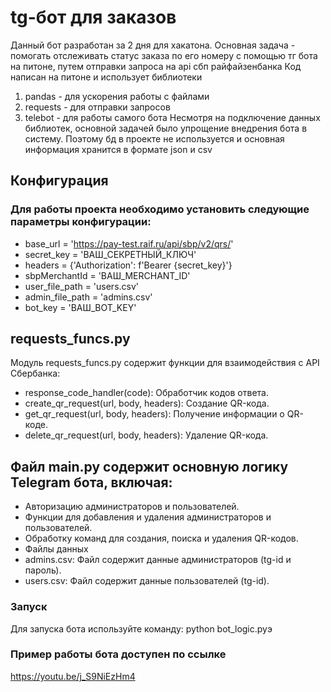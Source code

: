 # tg-бот для заказов
Данный бот разработан за 2 дня для хакатона.
Основная задача - помогать отслеживать статус заказа по его номеру с помощью тг бота на питоне, путем отправки запроса на api сбп райфайзенбанка
Код написан на питоне и использует библиотеки
1) pandas - для ускорения работы с файлами
2) requests - для отправки запросов
3) telebot - для работы самого бота
Несмотря на подключение данных библиотек, основной задачей было упрощение внедрения бота в систему. Поэтому бд в проекте не используется и основная информация хранится в формате json и csv


## Конфигурация

### Для работы проекта необходимо установить следующие параметры конфигурации:

- base_url = 'https://pay-test.raif.ru/api/sbp/v2/qrs/'
- secret_key = 'ВАШ_СЕКРЕТНЫЙ_КЛЮЧ'
- headers = {'Authorization': f'Bearer {secret_key}'}
- sbpMerchantId = 'ВАШ_MERCHANT_ID'
- user_file_path = 'users.csv'
- admin_file_path = 'admins.csv'
- bot_key = 'ВАШ_BOT_KEY'

## requests_funcs.py

Модуль requests_funcs.py содержит функции для взаимодействия с API Сбербанка:
- response_code_handler(code): Обработчик кодов ответа.
- create_qr_request(url, body, headers): Создание QR-кода.
- get_qr_request(url, body, headers): Получение информации о QR-коде.
- delete_qr_request(url, body, headers): Удаление QR-кода.

## Файл main.py содержит основную логику Telegram бота, включая:

- Авторизацию администраторов и пользователей.
- Функции для добавления и удаления администраторов и пользователей.
- Обработку команд для создания, поиска и удаления QR-кодов.
- Файлы данных
- admins.csv: Файл содержит данные администраторов (tg-id и пароль).
- users.csv: Файл содержит данные пользователей (tg-id).

### Запуск
Для запуска бота используйте команду: python bot_logic.pyэ

### Пример работы бота доступен по ссылке
https://youtu.be/j_S9NiEzHm4
